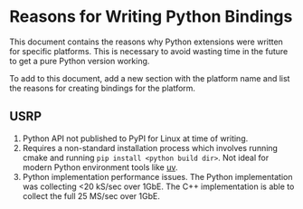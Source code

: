 # Reasons for Writing Python Bindings

This document contains the reasons why Python extensions were written
for specific platforms. This is necessary to avoid wasting time in the
future to get a pure Python version working.

To add to this document, add a new section with the platform name and
list the reasons for creating bindings for the platform.

## USRP

1.  Python API not published to PyPI for Linux at time of writing.
2.  Requires a non-standard installation process which involves running
    cmake and running `pip install <python build dir>`. Not ideal for
    modern Python environment tools like
    [uv](https://docs.astral.sh/uv/).
3.  Python implementation performance issues. The Python implementation
    was collecting \<20 kS/sec over 1GbE. The C++ implementation is able
    to collect the full 25 MS/sec over 1GbE.
